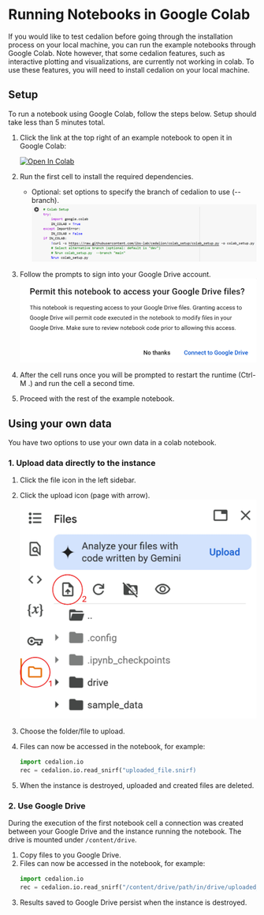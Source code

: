 # Running Notebooks in Google Colab

If you would like to test cedalion before going through the installation process on your local machine, you can run the example notebooks through Google Colab. Note however, that some cedalion features, such as interactive plotting and visualizations, are currently not working in colab. To use these features, you will need to install cedalion on your local machine.

## Setup
To run a notebook using Google Colab, follow the steps below. Setup should take less than 5 minutes total.

1. Click the link at the top right of an example notebook to open it in Google Colab: 

   [![Open In Colab](https://colab.research.google.com/assets/colab-badge.svg)]()
2. Run the first cell to install the required dependencies.
    - Optional: set options to specify the branch of cedalion to use (--branch).
    ![Colab Cell](../img/colab/colab_cell.png)
3. Follow the prompts to sign into your Google Drive account. 
    ![Google Drive Prompt](../img/colab/gdrive_prompt.png)
4. After the cell runs once you will be prompted to restart the runtime (Ctrl-M .) and run the cell a second time. 
5. Proceed with the rest of the example notebook.


## Using your own data

You have two options to use your own data in a colab notebook.

### 1. Upload data directly to the instance

1. Click the file icon in the left sidebar.
2. Click the upload icon (page with arrow).
   ![File upload](../img/colab/colab_fileupload.jpg) 
3. Choose the folder/file to upload.
4. Files can now be accessed in the notebook, for example:
   ```python
   import cedalion.io
   rec = cedalion.io.read_snirf("uploaded_file.snirf) 
   ```

5. When the instance is destroyed, uploaded and created files are deleted.



### 2. Use Google Drive
During the execution of the first notebook cell a connection was created between
your Google Drive and the instance running the notebook. The drive is mounted
under `/content/drive`.

1. Copy files to you Google Drive.
2. Files can now be accessed in the notebook, for example:
   ```python
   import cedalion.io
   rec = cedalion.io.read_snirf("/content/drive/path/in/drive/uploaded_file.snirf) 
   ```
3. Results saved to Google Drive persist when the instance is destroyed.